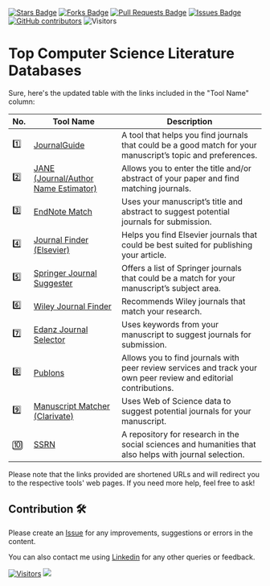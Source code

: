 <a href="https://github.com/drshahizan/SLR-FC/stargazers"><img src="https://img.shields.io/github/stars/drshahizan/SLR-FC" alt="Stars Badge"/></a>
<a href="https://github.com/drshahizan/SLR-FC/network/members"><img src="https://img.shields.io/github/forks/drshahizan/SLR-FC" alt="Forks Badge"/></a>
<a href="https://github.com/drshahizan/SLR-FC"><img src="https://img.shields.io/github/issues-pr/drshahizan/SLR-FC" alt="Pull Requests Badge"/></a>
<a href="https://github.com/drshahizan/SLR-FC/issues"><img src="https://img.shields.io/github/issues/drshahizan/SLR-FC" alt="Issues Badge"/></a>
<a href="https://github.com/drshahizan/SLR-FC/graphs/contributors"><img alt="GitHub contributors" src="https://img.shields.io/github/contributors/drshahizan/SLR-FC?color=2b9348"></a>
![Visitors](https://api.visitorbadge.io/api/visitors?path=https%3A%2F%2Fgithub.com%2Fdrshahizan%2FSLR-FC&labelColor=%23d9e3f0&countColor=%23697689&style=flat)

# Top Computer Science Literature Databases

Sure, here's the updated table with the links included in the "Tool Name" column:

| No. | Tool Name | Description |
| --- | --------- | ----------- |
| 1️⃣ | [JournalGuide](https://lnkd.in/ds4xJUwX) | A tool that helps you find journals that could be a good match for your manuscript’s topic and preferences. |
| 2️⃣ | [JANE (Journal/Author Name Estimator)](https://lnkd.in/dRbd-SV5) | Allows you to enter the title and/or abstract of your paper and find matching journals. |
| 3️⃣ | [EndNote Match](https://lnkd.in/dxkjNqkM) | Uses your manuscript’s title and abstract to suggest potential journals for submission. |
| 4️⃣ | [Journal Finder (Elsevier)](https://lnkd.in/dYMpV5Df) | Helps you find Elsevier journals that could be best suited for publishing your article. |
| 5️⃣ | [Springer Journal Suggester](https://lnkd.in/dBu4wfD4) | Offers a list of Springer journals that could be a match for your manuscript’s subject area. |
| 6️⃣ | [Wiley Journal Finder](https://lnkd.in/deMwmcdA) | Recommends Wiley journals that match your research. |
| 7️⃣ | [Edanz Journal Selector](https://lnkd.in/drd898Ee) | Uses keywords from your manuscript to suggest journals for submission. |
| 8️⃣ | [Publons](https://publons.com/) | Allows you to find journals with peer review services and track your own peer review and editorial contributions. |
| 9️⃣ | [Manuscript Matcher (Clarivate)](https://lnkd.in/d_HjCfyh) | Uses Web of Science data to suggest potential journals for your manuscript. |
| 🔟 | [SSRN](https://lnkd.in/dBgVeVPp) | A repository for research in the social sciences and humanities that also helps with journal selection. |

Please note that the links provided are shortened URLs and will redirect you to the respective tools' web pages. If you need more help, feel free to ask!

## Contribution 🛠️
Please create an [Issue](https://github.com/drshahizan/SLR-FC/issues) for any improvements, suggestions or errors in the content.

You can also contact me using [Linkedin](https://www.linkedin.com/in/drshahizan/) for any other queries or feedback.

[![Visitors](https://api.visitorbadge.io/api/visitors?path=https%3A%2F%2Fgithub.com%2Fdrshahizan&labelColor=%23697689&countColor=%23555555&style=plastic)](https://visitorbadge.io/status?path=https%3A%2F%2Fgithub.com%2Fdrshahizan)
![](https://hit.yhype.me/github/profile?user_id=81284918)





